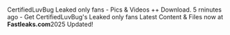 #
CertifiedLuvBug Leaked only fans - Pics & Videos ++ Download. 5 rninutes ago - Get CertifiedLuvBug's Leaked only fans Latest Content & FiIes now at **Fastleaks.com**2025 Updated!

